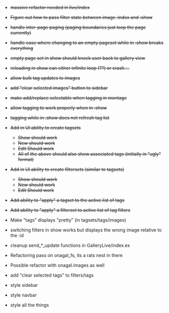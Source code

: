 
- ~~massive refactor needed in live/index~~
- ~~Figure out how to pass filter state between image :index and :show~~
- ~~handle inter-page paging (paging boundaries just loop the page currently)~~
- ~~handle case where changing to an empty pageset while in :show breaks everything~~
- ~~empty page set in show should knock user back to gallery view~~
- ~~reloading in show can either infinite loop (??) or crash....~~
- ~~allow bulk tag updates to images~~
- ~~add "clear selected images" button to sidebar~~
- ~~make add/replace selectable when tagging in montage~~
- ~~allow tagging to work properly when in :show~~
- ~~tagging while in :show does not refresh tag list~~

- ~~Add in UI ability to create tagsets~~
  - ~~Show should work~~
  - ~~New should work~~
  - ~~Edit Should work~~
  - ~~All of the above should also show associated tags (initially in "ugly" format)~~

- ~~Add in UI ability to create filtersets (similar to tagsets)~~
  - ~~Show should work~~
  - ~~New should work~~
  - ~~Edit Should work~~

- ~~Add ability to "apply" a tagset to the active list of tags~~
- ~~Add ability to "apply" a filterset to active list of tag filters~~

- Make "tags" displays "pretty" (in tagsets/tags/images)
- switching filters in show works but displays the wrong image relative to the :id
- cleanup send_*_update functions in GalleryLive/index.ex
- Refactoring pass on onagal_fs, its a rats nest in there
- Possible refactor with onagal.images as well
- add "clear selected tags" to filters/tags 
- style sidebar
- style navbar
- style all the things

